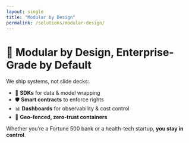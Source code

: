 ```yaml
---
layout: single
title: "Modular by Design"
permalink: /solutions/modular-design/
---
```


# 🧱 Modular by Design, Enterprise-Grade by Default

We ship systems, not slide decks:

- 🧩 **SDKs** for data & model wrapping  
- 🛡️ **Smart contracts** to enforce rights  
- 📊 **Dashboards** for observability & cost control  
- 🔐 **Geo-fenced, zero-trust containers**

Whether you’re a Fortune 500 bank or a health-tech startup, **you stay in control**.
